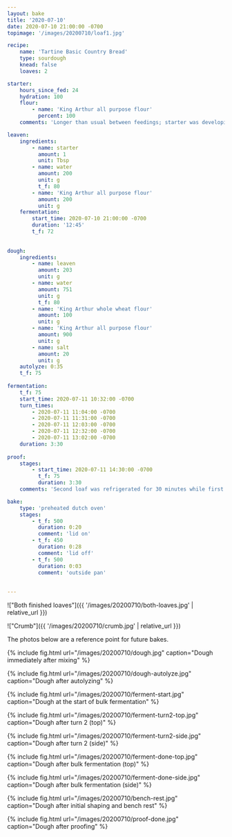 ```yaml
--- 
layout: bake
title: '2020-07-10'
date: 2020-07-10 21:00:00 -0700
topimage: '/images/20200710/loaf1.jpg'

recipe:
    name: 'Tartine Basic Country Bread'
    type: sourdough
    knead: false
    loaves: 2

starter:
    hours_since_fed: 24
    hydration: 100
    flour:
        - name: 'King Arthur all purpose flour'
          percent: 100
    comments: 'Longer than usual between feedings; starter was developing slowly. Possibly on the dry side.'

leaven:
    ingredients:
        - name: starter
          amount: 1
          unit: Tbsp
        - name: water
          amount: 200
          unit: g
          t_f: 80
        - name: 'King Arthur all purpose flour'
          amount: 200
          unit: g
    fermentation:
        start_time: 2020-07-10 21:00:00 -0700
        duration: '12:45'
        t_f: 72
    
        
dough:
    ingredients:
        - name: leaven
          amount: 203
          unit: g
        - name: water
          amount: 751
          unit: g
          t_f: 80
        - name: 'King Arthur whole wheat flour'
          amount: 100
          unit: g
        - name: 'King Arthur all purpose flour'
          amount: 900
          unit: g
        - name: salt
          amount: 20
          unit: g
    autolyze: 0:35
    t_f: 75
    
fermentation:
    t_f: 75
    start_time: 2020-07-11 10:32:00 -0700
    turn_times:
        - 2020-07-11 11:04:00 -0700
        - 2020-07-11 11:31:00 -0700
        - 2020-07-11 12:03:00 -0700
        - 2020-07-11 12:32:00 -0700
        - 2020-07-11 13:02:00 -0700
    duration: 3:30
      
proof:
    stages:
        - start_time: 2020-07-11 14:30:00 -0700
          t_f: 75
          duration: 3:30
    comments: 'Second loaf was refrigerated for 30 minutes while first was baking. Removed to room temperature 20 minutes before putting into oven.'

bake:
    type: 'preheated dutch oven'
    stages:
        - t_f: 500
          duration: 0:20
          comment: 'lid on'
        - t_f: 450
          duration: 0:28
          comment: 'lid off'
        - t_f: 500
          duration: 0:03
          comment: 'outside pan'
          
    
---
```


!["Both finished loaves"]({{ '/images/20200710/both-loaves.jpg' | relative_url }})

!["Crumb"]({{ '/images/20200710/crumb.jpg' | relative_url }})

The photos below are a reference point for future bakes.


{% include fig.html url="/images/20200710/dough.jpg" caption="Dough immediately after mixing" %}

{% include fig.html url="/images/20200710/dough-autolyze.jpg" caption="Dough after autolyzing" %}

{% include fig.html url="/images/20200710/ferment-start.jpg" caption="Dough at the start of bulk fermentation" %}

{% include fig.html url="/images/20200710/ferment-turn2-top.jpg" caption="Dough after turn 2 (top)" %}

{% include fig.html url="/images/20200710/ferment-turn2-side.jpg" caption="Dough after turn 2 (side)" %}

{% include fig.html url="/images/20200710/ferment-done-top.jpg" caption="Dough after bulk fermentation (top)" %}

{% include fig.html url="/images/20200710/ferment-done-side.jpg" caption="Dough after bulk fermentation (side)" %}

{% include fig.html url="/images/20200710/bench-rest.jpg" caption="Dough after initial shaping and bench rest" %}

{% include fig.html url="/images/20200710/proof-done.jpg" caption="Dough after proofing" %}

